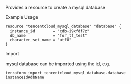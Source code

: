 Provides a resource to create a mysql database

Example Usage

```hcl
resource "tencentcloud_mysql_database" "database" {
  instance_id        = "cdb-i9xfdf7z"
  db_name            = "for_tf_test"
  character_set_name = "utf8"
}
```

Import

mysql database can be imported using the id, e.g.

```
terraform import tencentcloud_mysql_database.database instanceId#dbName
```